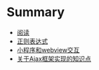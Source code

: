 # Summary

-   [阅读](index.md)
-   [正则表达式](regexp/often.md)
-   [小程序和webview交互](miniapp/h5-interaction.md)
-   [关于Ajax框架实现的知识点](ajax/simple.md)